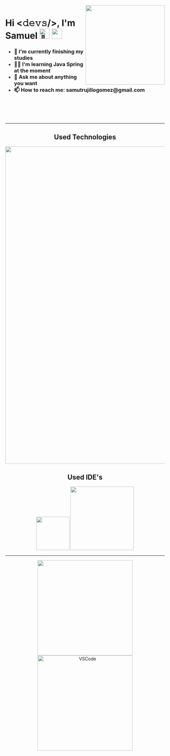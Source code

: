 <img  align="right" src="https://media4.giphy.com/media/v1.Y2lkPTc5MGI3NjExc2gwdmkzZHVjYTluYml0eHFvYWowd2YyM2x6eHFybjJsajZhMGpiMiZlcD12MV9pbnRlcm5hbF9naWZfYnlfaWQmY3Q9Zw/8m7nAJTYvzNUh54HQm/giphy.gif" width="250px" />
<header align="left">
    <h1 align="left">Hi <𝚍𝚎𝚟𝚜/>, I'm Samuel
      <picture>
        <source srcset="https://fonts.gstatic.com/s/e/notoemoji/latest/1f4ab/512.webp" type="image/webp">
        <img src="https://fonts.gstatic.com/s/e/notoemoji/latest/1f4ab/512.gif" alt="💫" width="32" height="32">
      </picture>
      <picture>
        <source srcset="https://fonts.gstatic.com/s/e/notoemoji/latest/1f680/512.webp" type="image/webp">
        <img src="https://fonts.gstatic.com/s/e/notoemoji/latest/1f680/512.gif"  width="32" height="32">
      </picture>
    </h1>
    <h3 align="left">
        <ul>
            <li>🔭 I'm currently finishing my studies</li>
            <li>👨‍🎓 I'm learning Java Spring at the moment</li>
            <li>💬 Ask me about anything you want</li>
            <li>📫 How to reach me: samutrujillogomez@gmail.com</li>
        </ul>
    </h3>
      <br>
</header>
<hr>
<div align="center">
    <h2 align="center">Used Technologies</h2>
    <div align="center">
        <img src="https://skillicons.dev/icons?i=php,py,java,js,mysql,html,css,git,bootstrap,react,vscode,linux,postman,github" width="1000px" />
    </div>
    <h2 align="center">Used IDE's</h2>
    <div align="center">
        <img src="https://cdn3d.iconscout.com/3d/free/thumb/free-netbeans-3d-logo-download-in-png-blend-fbx-gltf-file-formats--company-brand-social-media-pack-logos-4781225.png" width="105px" />
        <img src="https://skillicons.dev/icons?i=vscode,idea" width="200px" />
    </div>
</div>
<hr>
<footer align="center">
    <p align="center">
        <img src="https://github-readme-stats.vercel.app/api?username=samking25&include_all_commits=true&show_icons=true&theme=radical" height="300">
        <img src="https://github-readme-stats.vercel.app/api/top-langs/?username=samking25&layout=compact&hide=css&theme=radical" alt="VSCode" height="300">
    </p>
</footer>
